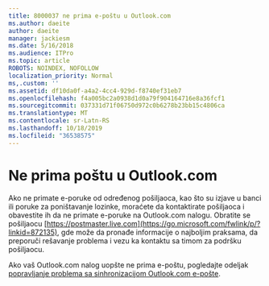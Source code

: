 ```yaml
---
title: 8000037 ne prima e-poštu u Outlook.com
ms.author: daeite
author: daeite
manager: jackiesm
ms.date: 5/16/2018
ms.audience: ITPro
ms.topic: article
ROBOTS: NOINDEX, NOFOLLOW
localization_priority: Normal
ms,.custom: ''
ms.assetid: df10da0f-a4a2-4cc4-929d-f8740ef31eb7
ms.openlocfilehash: f4a005bc2a0938d1d0a79f904164716e8a36fcf1
ms.sourcegitcommit: 037331d71f06750d972c0b6278b23bb15c4806ca
ms.translationtype: MT
ms.contentlocale: sr-Latn-RS
ms.lasthandoff: 10/18/2019
ms.locfileid: "36538575"
---
```

# <a name="not-receiving-mail-in-outlookcom"></a>Ne prima poštu u Outlook.com

Ako ne primate e-poruke od određenog pošiljaoca, kao što su izjave u banci ili poruke za poništavanje lozinke, moraćete da kontaktirate pošiljaoca i obavestite ih da ne primate e-poruke na Outlook.com nalogu. Obratite se pošiljaocu [https://postmaster.live.com](https://go.microsoft.com/fwlink/p/?linkid=872135), gde može da pronađe informacije o najboljim praksama, da preporuči rešavanje problema i vezu ka kontaktu sa timom za podršku pošiljaocu.
  
Ako vaš Outlook.com nalog uopšte ne prima e-poštu, pogledajte odeljak [popravljanje problema sa sinhronizacijom Outlook.com e-pošte](https://go.microsoft.com/fwlink/p/?linkid=874363).
  

